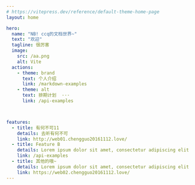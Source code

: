 ```yaml
---
# https://vitepress.dev/reference/default-theme-home-page
layout: home

hero:
  name: "NB! ccq的文档世界~"
  text: "欢迎"
  tagline: 很厉害
  image:
    src: /aa.png
    alt: Vite
  actions:
    - theme: brand
      text: 个人介绍
      link: /markdown-examples
    - theme: alt
      text: 排期计划  ···
      link: /api-examples



features:
  - title: 有何不可11
    details: 去听有何不可
    link: http://web01.chengguo20161112.love/
  - title: Feature B
    details: Lorem ipsum dolor sit amet, consectetur adipiscing elit
    link: /api-examples
  - title: 其他的哦~
    details: Lorem ipsum dolor sit amet, consectetur adipiscing elit
    link: https://web02.chengguo20161112.love/
---
```


